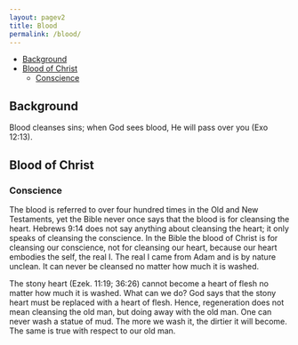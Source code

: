 ```yaml
---
layout: pagev2
title: Blood
permalink: /blood/
---
```

- [Background](#background)
- [Blood of Christ](#blood-of-christ)
  - [Conscience](#conscience)

## Background

Blood cleanses sins; when God sees blood, He will pass over you (Exo 12:13).

## Blood of Christ

### Conscience

The blood is referred to over four hundred times in the Old and New Testaments, yet the Bible never once says that the blood is for cleansing the heart. Hebrews 9:14 does not say anything about cleansing the heart; it only speaks of cleansing the conscience. In the Bible the blood of Christ is for cleansing our conscience, not for cleansing our heart, because our heart embodies the self, the real I. The real I came from Adam and is by nature unclean. It can never be cleansed no matter how much it is washed.

The stony heart (Ezek. 11:19; 36:26) cannot become a heart of flesh no matter how much it is washed. What can we do? God says that the stony heart must be replaced with a heart of flesh. Hence, regeneration does not mean cleansing the old man, but doing away with the old man. One can never wash a statue of mud. The more we wash it, the dirtier it will become. The same is true with respect to our old man.
